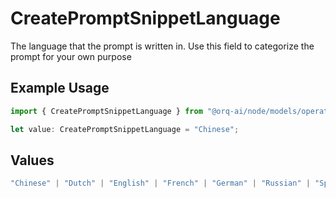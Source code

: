 # CreatePromptSnippetLanguage

The language that the prompt is written in. Use this field to categorize the prompt for your own purpose

## Example Usage

```typescript
import { CreatePromptSnippetLanguage } from "@orq-ai/node/models/operations";

let value: CreatePromptSnippetLanguage = "Chinese";
```

## Values

```typescript
"Chinese" | "Dutch" | "English" | "French" | "German" | "Russian" | "Spanish"
```